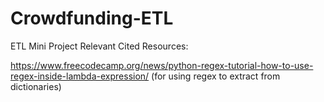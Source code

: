 # Crowdfunding-ETL
ETL Mini Project
Relevant Cited Resources:  

https://www.freecodecamp.org/news/python-regex-tutorial-how-to-use-regex-inside-lambda-expression/ (for using regex to extract from dictionaries)
